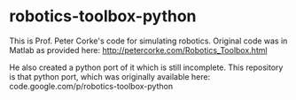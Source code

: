 # robotics-toolbox-python

This is Prof. Peter Corke's code for simulating robotics. Original code was in Matlab as provided here: http://petercorke.com/Robotics_Toolbox.html

He also created a python port of it which is still incomplete. This repository is that python port, which was originally available here: code.google.com/p/robotics-toolbox-python

